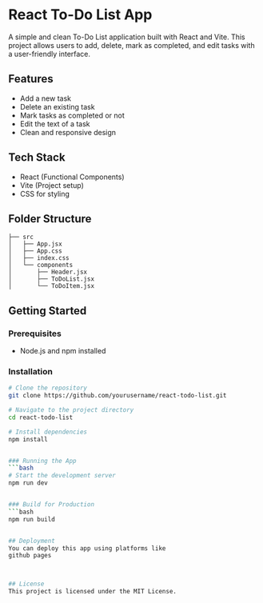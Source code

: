 # React To-Do List App

A simple and clean To-Do List application built with React and Vite. This project allows users to add, delete, mark as completed, and edit tasks with a user-friendly interface.

## Features

* Add a new task
* Delete an existing task
* Mark tasks as completed or not
* Edit the text of a task
* Clean and responsive design

## Tech Stack

* React (Functional Components)
* Vite (Project setup)
* CSS for styling

## Folder Structure
```
├── src
│   ├── App.jsx
│   ├── App.css
│   ├── index.css
│   └── components
│       ├── Header.jsx
│       ├── ToDoList.jsx
│       └── ToDoItem.jsx
```

## Getting Started

### Prerequisites
* Node.js and npm installed

### Installation
```bash
# Clone the repository
git clone https://github.com/yourusername/react-todo-list.git

# Navigate to the project directory
cd react-todo-list

# Install dependencies
npm install


### Running the App
```bash
# Start the development server
npm run dev


### Build for Production
```bash
npm run build


## Deployment
You can deploy this app using platforms like 
github pages



## License
This project is licensed under the MIT License.

